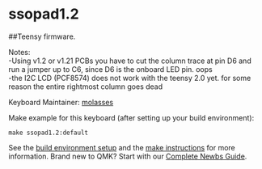 # ssopad1.2

##Teensy firmware. 

Notes:\
-Using v1.2 or v1.21 PCBs you have to cut the column trace at pin D6 and run a jumper up to C6, since D6 is the onboard LED pin. oops\
-the I2C LCD (PCF8574) does not work with the teensy 2.0 yet. for some reason the entire rightmost column goes dead

Keyboard Maintainer: [molasses](https://github.com/JarofMolasses)  

Make example for this keyboard (after setting up your build environment):

    make ssopad1.2:default

See the [build environment setup](https://docs.qmk.fm/#/getting_started_build_tools) and the [make instructions](https://docs.qmk.fm/#/getting_started_make_guide) for more information. Brand new to QMK? Start with our [Complete Newbs Guide](https://docs.qmk.fm/#/newbs).
